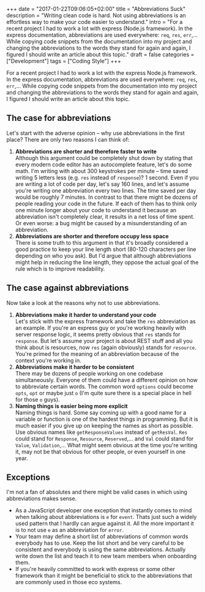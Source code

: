 +++
date = "2017-01-22T09:06:05+02:00"
title = "Abbreviations Suck"
description = "Writing clean code is hard. Not using abbreviations is an effortless way to make your code easier to understand."
intro = "For a recent project I had to work a lot with express (Node.js framework). In the express documentation, abbreviations are used everywhere: `req`, `res`, `err`,... While copying code snippets from the documentation into my project and changing the abbreviations to the words they stand for again and again, I figured I should write an article about this topic."
draft = false
categories = ["Development"]
tags = ["Coding Style"]
+++

For a recent project I had to work a lot with the express Node.js framework. In the express documentation, abbreviations are used everywhere: `req`, `res`, `err`,... While copying code snippets from the documentation into my project and changing the abbreviations to the words they stand for again and again, I figured I should write an article about this topic.

## The case for abbreviations
Let's start with the adverse opinion – why use abbreviations in the first place? There are only two reasons I can think of:

1. **Abbreviations are shorter and therefore faster to write**  
Although this argument could be completely shut down by stating that every modern code editor has an autocomplete feature, let's do some math. I'm writing with about 300 keystrokes per minute – time saved writing 5 letters less (e.g. `res` instead of `response`)? 1 second. Even if you are writing a lot of code per day, let's say 160 lines, and let's assume you're writing one abbreviation every two lines. The time saved per day would be roughly 7 minutes. In contrast to that there might be dozens of people reading your code in the future. If each of them has to think only one minute longer about your code to understand it because an abbreviation isn't completely clear, it results in a net loss of time spent. Or even worse: a bug might be caused by a misunderstanding of an abbreviation.
2. **Abbreviations are shorter and therefore occupy less space**  
There is some truth to this argument in that it's broadly considered a good practice to keep your line length short (80-120 characters per line depending on who you ask). But I'd argue that although abbreviations might help in reducing the line length, they oppose the actual goal of the rule which is to improve readability.

## The case against abbreviations
Now take a look at the reasons why not to use abbreviations.

1. **Abbreviations make it harder to understand your code**  
Let's stick with the express framework and take the `res` abbreviation as an example. If you're an express guy or you're working heavily with server response logic, it seems pretty obvious that `res` stands for `response`. But let's assume your project is about REST stuff and all you think about is resources, now `res` (again obviously) stands for `resource`. You're primed for the meaning of an abbreviation because of the context you're working in.
2. **Abbreviations make it harder to be consistent**  
There may be dozens of people working on one codebase simultaneously. Everyone of them could have a different opinion on how to abbreviate certain words. The common word `options` could become `opts`, `opt` or maybe just `o` (I'm quite sure there is a special place in hell for those `o` guys).
3. **Naming things is easier being more explicit**  
Naming things is hard. Some say coming up with a good name for a variable or function is one of the hardest things in programming. But it is much easier if you give up on keeping the names as short as possible. Use obvious names like `getResponseValues` instead of `getResVal`. `Res` could stand for `Response`, `Resource`, `Reserved`,... and `Val` could stand for `Value`, `Validation`,... What might seem obvious at the time you're writing it, may not be that obvious for other people, or even yourself in one year.

## Exceptions
I'm not a fan of absolutes and there might be valid cases in which using abbreviations makes sense.

- As a JavaScript developer one exception that instantly comes to mind when talking about abbreviations is `e` for `event`. Thats just such a widely used pattern that I hardly can argue against it. All the more important it is to not use `e` as an abbreviation for `error`.
- Your team may define a short list of abbreviations of common words everybody has to use. Keep the list short and be very careful to be consistent and everybody is using the same abbreviations. Actually write down the list and teach it to new team members when onboarding them.
- If you're heavily committed to work with express or some other framework than it might be beneficial to stick to the abbreviations that are commonly used in those eco systems.
